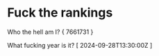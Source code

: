 # Fuck the rankings

Who the hell am I?
{ 7661731 }

What fucking year is it?
[ 2024-09-28T13:30:00Z ]
